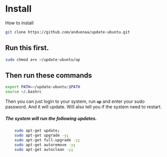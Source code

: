 # Install
How to install
```sh
git clone https://github.com/andvenaa/update-ubuntu.git
```

## Run this first.
```sh
sudo chmod a+x ~/update-ubuntu/up
```

## Then run these commands
```sh
export PATH=~/update-ubuntu:$PATH
source ~/.bashrc
```

Then you can just login to your system, run **```up```** and enter your sudo password. And it will update. Will also tell you if the system need to restart.

##### The system will run the following updates.
```sh
    sudo apt-get update;
    sudo apt-get upgrade -y;
    sudo apt-get full-upgrade -y;
    sudo apt-get autoremove -y;
    sudo apt-get autoclean -y;
```
